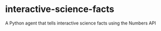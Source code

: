 # interactive-science-facts
A Python agent that tells interactive science facts using the Numbers API
